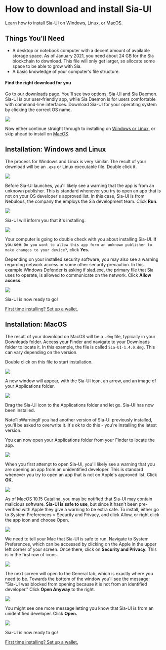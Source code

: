 # How to download and install Sia-UI

Learn how to install Sia-UI on Windows, Linux, or MacOS.

## Things You'll Need

* A desktop or notebook computer with a decent amount of available storage space. As of January 2021, you need about 24 GB for the Sia blockchain to download. This file will only get larger, so allocate some space to be able to grow with Sia.
* A basic knowledge of your computer's file structure.

#### Find the right download for you <a id="find_the_right_download_for_you"></a>

Go to [our downloads page](http://sia.tech/get-started). You'll see two options, Sia-UI and Sia Daemon. Sia-UI is our user-friendly app, while Sia Daemon is for users comfortable with command-line interfaces. Download Sia-UI for your operating system by clicking the correct OS name.

![](../../.gitbook/assets/install-1.png)

Now either continue straight through to installing on [Windows or Linux](how-to-download-and-install-sia-ui.md#installation-windows-and-linux), or skip ahead to install on [MacOS](how-to-download-and-install-sia-ui.md#installation-macos).

## Installation: Windows and Linux

The process for Windows and Linux is very similar. The result of your download will be an `.exe` or Linux executable file. Double click it.

![](../../.gitbook/assets/install-2.png)

Before Sia-UI launches, you'll likely see a warning that the app is from an unknown publisher. This is standard whenever you try to open an app that is not on your OS developer's approved list. In this case, Sia-UI is from Nebulous, the company the employs the Sia development team. Click **Run.**

![](../../.gitbook/assets/install-3.png)

Sia-UI will inform you that it's installing.

![](../../.gitbook/assets/install-4.png)

Your computer is going to double check with you about installing Sia-UI. If you see: `Do you want to allow this app form an unknown publisher to make changes to your device?`, click **Yes.**

Depending on your installed security software, you may also see a warning regarding network access or some other security precaution. In this example Windows Defender is asking if siad.exe, the primary file that Sia uses to operate, is allowed to communicate on the network. Click **Allow access.**

![](../../.gitbook/assets/install-5.png)

Sia-UI is now ready to go!

[First time installing? Set up a wallet.](how-to-make-a-new-wallet-in-sia-ui.md)

## Installation: MacOS

The result of your download on MacOS will be a `.dmg` file, typically in your Downloads folder. Access your Finder and navigate to your Downloads folder to locate it. In this example, the file is called `Sia-UI-1.4.0.dmg`. This can vary depending on the version.

Double click on this file to start installation.

![](../../.gitbook/assets/install-6.png)

A new window will appear, with the Sia-UI icon, an arrow, and an image of your Applications folder.

![](../../.gitbook/assets/install-7.png)

Drag the Sia-UI icon to the Applications folder and let go. Sia-UI has now been installed.

NoteTipWarningIf you had another version of Sia-UI previously installed, you'll be asked to overwrite it. It's ok to do this - you're installing the latest version.

You can now open your Applications folder from your Finder to locate the app.

![](../../.gitbook/assets/install-8.png)

When you first attempt to open Sia-UI, you'll likely see a warning that you are opening an app from an unidentified developer. This is standard whenever you try to open an app that is not on Apple's approved list. Click **OK.**

![](../../.gitbook/assets/install-9.png)

As of MacOS 10.15 Catalina, you may be notified that Sia-UI may contain malicious software. **Sia-UI is safe to use**, but since it hasn't been pre-verified with Apple they give a warning to be extra safe. To install, either go to System Preferences &gt; Security and Privacy, and click Allow, or right click the app icon and choose Open.

![](../../.gitbook/assets/install-10.png)

We need to tell your Mac that Sia-UI is safe to run. Navigate to System Preferences, which can be accessed by clicking on the Apple in the upper left corner of your screen. Once there, click on **Security and Privacy.** This is in the first row of icons.

![](../../.gitbook/assets/install-11.png)

The next screen will open to the General tab, which is exactly where you need to be. Towards the bottom of the window you'll see the message: "Sia-UI was blocked from opening because it is not from an identified developer." Click **Open Anyway** to the right.

![](../../.gitbook/assets/install-12.png)

You might see one more message letting you know that Sia-UI is from an unidentified developer. Click **Open.**

![](../../.gitbook/assets/install-13.png)

Sia-UI is now ready to go!

[First time installing? Set up a wallet.](how-to-make-a-new-wallet-in-sia-ui.md)

